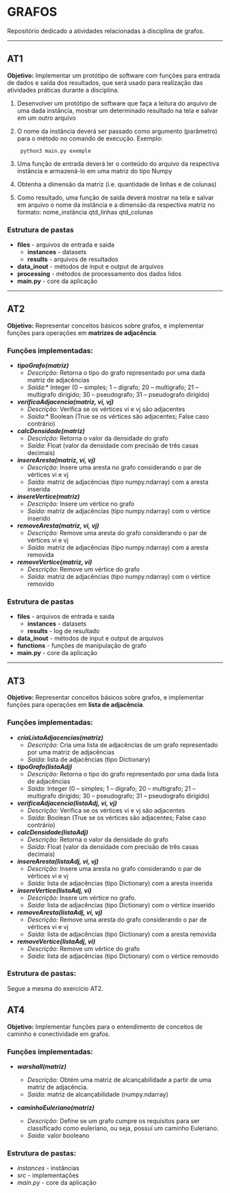 # GRAFOS

Repositório dedicado a atividades relacionadas à disciplina de grafos.

<hr>

## AT1

**Objetivo:** Implementar um protótipo de software com funções para entrada de dados e saída dos
resultados, que será usado para realização das atividades práticas durante a disciplina.

1. Desenvolver um protótipo de software que faça a leitura do arquivo de uma dada instância,
   mostrar um determinado resultado na tela e salvar em um outro arquivo

2. O nome da instância deverá ser passado como argumento (parâmetro) para o método no
   comando de execução. Exemplo:

        python3 main.py exemple

3. Uma função de entrada deverá ler o conteúdo do arquivo da respectiva instância e armazená-lo
   em uma matriz do tipo Numpy

4. Obtenha a dimensão da matriz (i.e. quantidade de linhas e de colunas)

5. Como resultado, uma função de saída deverá mostrar na tela e salvar em arquivo o nome da
   instância e a dimensão da respectiva matriz no formato: nome_instância qtd_linhas qtd_colunas

### Estrutura de pastas

- **files**  - arquivos de entrada e saida
    - **instances**  - datasets
    - **results**  - arquivos de resultados
- **data_inout**  - métodos de input e output de arquivos
- **processing**  - métodos de processamento dos dados lidos
- **main.py**  - core da aplicação

<hr>

## AT2

**Objetivo:** Representar conceitos básicos sobre grafos, e implementar funções para operações em **matrizes de
adjacência**.

### Funções implementadas:

- ***tipoGrafo(matriz)***
    - *Descrição:* Retorna o tipo do grafo representado por uma dada matriz de adjacências
    - *Saída:** Integer (0 – simples; 1 – dígrafo; 20 – multigrafo; 21 – multigrafo dirigido; 30 – pseudografo; 31 –
      pseudografo dirigido)
- ***verificaAdjacencia(matriz, vi, vj)***
    - *Descrição:* Verifica se os vértices vi e vj são adjacentes
    - *Saída:** Boolean (True se os vértices são adjacentes; False caso contrário)
- ***calcDensidade(matriz)***
    - *Descrição:* Retorna o valor da densidade do grafo
    - *Saída:* Float (valor da densidade com precisão de três casas decimais)
- ***insereAresta(matriz, vi, vj)***
    - *Descrição:* Insere uma aresta no grafo considerando o par de vértices vi e vj
    - *Saída:* matriz de adjacências (tipo numpy.ndarray) com a aresta inserida
- ***insereVertice(matriz)***
    - *Descrição:* Insere um vértice no grafo
    - *Saída:* matriz de adjacências (tipo numpy.ndarray) com o vértice inserido
- ***removeAresta(matriz, vi, vj)***
    - *Descrição:* Remove uma aresta do grafo considerando o par de vértices vi e vj
    - *Saída:* matriz de adjacências (tipo numpy.ndarray) com a aresta removida
- ***removeVertice(matriz, vi)***
    - *Descrição:* Remove um vértice do grafo
    - *Saída:* matriz de adjacências (tipo numpy.ndarray) com o vértice removido

### Estrutura de pastas

- **files**  - arquivos de entrada e saida
    - **instances**  - datasets
    - **results**  - log de resultado
- **data_inout**  - métodos de input e output de arquivos
- **functions**  - funções de manipulação de grafo
- **main.py**  - core da aplicação

<hr>

## AT3

**Objetivo:** Representar conceitos básicos sobre grafos, e implementar funções para operações em **lista de
adjacência**.

### Funções implementadas:

- ***criaListaAdjacencias(matriz)***
    - *Descrição:* Cria uma lista de adjacências de um grafo representado por uma matriz de adjacências
    - *Saída:* lista de adjacências (tipo Dictionary)
- ***tipoGrafo(listaAdj)***
    - *Descrição:* Retorna o tipo do grafo representado por uma dada lista de adjacências
    - *Saída:* Integer (0 – simples; 1 – dígrafo; 20 – multigrafo; 21 – multigrafo dirigido; 30 – pseudografo; 31 –
      pseudografo dirigido)
- ***verificaAdjacencia(listaAdj, vi, vj)***
    - *Descrição:* Verifica se os vértices vi e vj são adjacentes
    - *Saída:* Boolean (True se os vértices são adjacentes; False caso contrário)
- ***calcDensidade(listaAdj)***
    - *Descrição:* Retorna o valor da densidade do grafo
    - *Saída:* Float (valor da densidade com precisão de três casas decimais)
- ***insereAresta(listaAdj, vi, vj)***
    - *Descrição:* Insere uma aresta no grafo considerando o par de vértices vi e vj
    - *Saída:* lista de adjacências (tipo Dictionary) com a aresta inserida
- ***insereVertice(listaAdj, vi)***
    - *Descrição:* Insere um vértice no grafo.
    - *Saída:* lista de adjacências (tipo Dictionary) com o vértice inserido
- ***removeAresta(listaAdj, vi, vj)***
    - *Descrição:* Remove uma aresta do grafo considerando o par de vértices vi e vj
    - *Saída:* lista de adjacências (tipo Dictionary) com a aresta removida
- ***removeVertice(listaAdj, vi)***
    - *Descrição:* Remove um vértice do grafo
    - *Saída:* lista de adjacências (tipo Dictionary) com o vértice removido

### Estrutura de pastas:

Segue a mesma do exercício AT2.

## AT4

**Objetivo:** Implementar funções para o entendimento de conceitos de caminho e conectividade em grafos.

### Funções implementadas:

- ***warshall(matriz)***
    - *Descrição:* Obtém uma matriz de alcançabilidade a partir de uma matriz de adjacência.
    - *Saída:* matriz de alcançabilidade (numpy.ndarray)

- ***caminhoEuleriano(matriz)***
    - *Descrição:* Define se um grafo cumpre os requisitos para ser classificado como euleriano, ou seja, possui um
      caminho Euleriano.
    - *Saída:* valor booleano

### Estrutura de pastas:

- *instances* - instâncias
- *src* - implementações
- *main.py* - core da aplicação 
